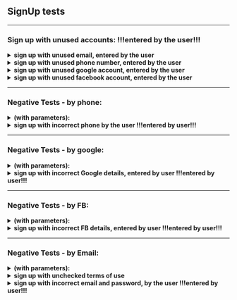 
## SignUp   tests
----


### Sign up with unused accounts:    !!!entered by the user!!!

<details>
<summary><strong>sign up with unused email, entered by the user</strong></summary> 
<p>   
   
- open main page
- press signup button		
- ask user and enter e-mail, with default password and use them to sign up		
- check if user logged in
- if succeed, there is "private area" button  
</p>
</details> 
   
<details><summary><strong>sign up with unused phone number, entered by the user</strong></summary>  
<p>   
   
- open main page
- press signup button		
- choose signup by phone
- ask user to enter temporary phone number and use it to sign up 		
- ask user to enter phone code and use it to confirm 		
- check if user logged in
- if succeed, there is "private area" button
</p>
</details> 
             
<details>
<summary><strong>sign up with unused google account, entered by the user</strong></summary> 
<p>   
   
- open main page
- press signup button		
- choose signup by google
- ask user to enter google account identifiers and use them to sign up 		
- check if user logged in
- if succeed, there is "private area" button
</p>
</details> 
		
<details>
<summary><strong>sign up with unused facebook account, entered by the user</strong></summary> 
<p>   
  
- open main page
- press signup button		
- choose signup by FB
- ask user to enter FB account identifiers and use them to sign up		
- check if user logged in
- if succeed, there is "private area" button 
</p>
</details> 
 	
----
 
### Negative Tests - by phone:

<details>
<summary><strong>(with parameters):</strong></summary> 
<p>   
     
- our parameters to test - phone numbers: 
      existing number
      empty number                
      number too short    		
      number too long  
      number including non digit signs in the middle              
      number starting not with 0   		
      wired phone number 
      illegal mobile number              
      illegal wired phone number
    
    
- enter main page
- press signup button		
- choose signup by phone
- enter phone number according to the parameters			
- press sign-up button if enabled
- enter phone code if needed: 		
- check if user logged in
- checking for an error in logging 
- if succeed, the test caught an error as expected and the user is not logged in
</p>
</details> 

   		
<details>
<summary><strong>sign up with incorrect phone by the user      !!!entered by user!!!</strong></summary>  
<p>   
   
- press signup button		
- choose signup by phone
- enter temporary phone number from user		
- enter phone code from user	 		
- check if user logged in
- checking for an error in logging 
- if succeed, the test caught an error as expected and the user is not logged in  
 </p>
</details> 
 	
----  
  
### Negative Tests - by google:

<details>
<summary><strong>(with parameters):</strong></summary> 
<p>    
     
- our parameters to test - email and password : 
      email with no google account 
      incorrect email    		
      empty email 
      empty password              
      wrong password   	
    
- enter main page
- press signup button		
- choose signup by google
- move to google frame
- enter google account identifiers: 
- check if user logged in
- checking for an error in logging 
- if succeed, the test caught an error as expected and the user is not logged in
</p>
</details> 
    	
<details>
<summary><strong>sign up with incorrect Google details, entered by user !!!entered by user!!!</strong></summary>  
<p>   
   
- enter main page
- press signup button		
- choose signup by google
- ask user for google account identifiers: 		
- enter google account identifiers from user: 
- check if user logged in
- checking for an error in logging 
- if succeed, the test caught an error as expected and the user is not logged in
</p>
</details> 
  	
----
  
### Negative Tests - by FB:

<details>
<summary><strong>(with parameters):</strong></summary> 
<p>   
     
- our parameters to test - email and password : 		
      email with no FB account
      phone with no FB account
      incorrect email
      empty email
      empty password
      wrong password
    
- enter main page
- press signup button		
- choose signup by FB
- move to FB frame
- enter FB account identifiers and accept connection: 		
- check if user logged in
- checking for an error in logging 
- if succeed, the test caught an error as expected and the user is not logged in
</p>
</details> 

<details>
<summary><strong>sign up with incorrect FB details, entered by user !!!entered by user!!!</strong></summary> 
 <p>   
  
- enter main page				
- press signup button		
- choose signup by FB
- move to FB frame
- ask user for FB account identifiers: 		
- enter FB account identifiers: 		
- check if user logged in
- checking for an error in logging 
- if succeed, the test caught an error as expected and the user is not logged in
</p>
</details> 

----  
  
### Negative Tests - by Email:

<details>
<summary><strong>(with parameters):</strong></summary> 
<p>  
  
- our parameters to test - email and password: 		
      existing email  
      wrong email- domain without "@"
      wrong email- empty
      wrong email- domain with non-alphanumeric
      wrong email- empty domain
      wrong email- no dot after domain
      wrong email- no ending
      wrong email- ending with non-alphabetic
      wrong email- starting with non-alphanumeric
      wrong email- name with space
      wrong email- empty name
      wrong email- domain with one char only
      wrong email- ending with one char only
      wrong email- longer than 254 chars
      wrong password - shorter than 5 chars
      wrong password - longer than 100 chars
      wrong password - empty
    
- enter main page
- press signup button		
- check terms
- enter login+password 
- check if user logged in (if so, appears new button "איזור אישי")
- checking for an error in logging 
- if succeed, the test caught an error as expected and the user is not logged in
</p>
</details> 
	    

<details>
<summary><strong>sign up with unchecked terms of use</strong></summary> 
<p>   
   
- enter main page
- press signup button		
- enter login+password and click signup manually
- check if user logged in (if so, appears new button "איזור אישי")
- checking for an error in logging 
- if succeed, the test caught an error as expected and the user is not logged in
</p>
</details> 
	
  
  
<details>
<summary><strong>sign up with incorrect email and password, by the user !!!entered by user!!!</strong></summary> 
 <p>   
  
- enter main page
- press signup button		
- enter temporary e-mail by user: 		
- check terms and enter login from above + password 
- check if user logged in (if so, appears new button "איזור אישי")
- checking for an error in logging 
- if succeed, the test caught an error as expected and the user is not logged in
</p>
</details> 
